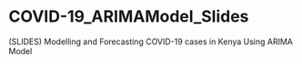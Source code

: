 # COVID-19_ARIMAModel_Slides
 (SLIDES) Modelling and Forecasting COVID-19 cases in Kenya Using ARIMA Model

